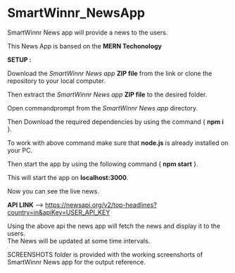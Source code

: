 # SmartWinnr_NewsApp  
SmartWinnr News app will provide a news to the users.  

This News App is bansed on the **MERN Techonology**

**SETUP :**   

  Download the *SmartWinnr News app* **ZIP file** from the link or clone the repository to your local computer.  
  
  Then extract the *SmartWinnr News app* **ZIP file** to the desired folder.  
  
  Open commandprompt from the *SmartWinnr News app* directory.  
  
  Then Download the required dependencies by using the command   { **npm i** }.  
  
  To work with above command make sure that **node.js** is already installed on your PC.  
  
  Then start the app by using the following command   { **npm start** }.  
  
  This will start the app on **localhost:3000**.  
  
Now you can see the live news.  

**API LINK** --> https://newsapi.org/v2/top-headlines?country=in&apiKey=USER_API_KEY  
  
Using the above api the news app will fetch the news and display it to the users.  
The News will be updated at some time intervals.  
  
SCREENSHOTS folder is provided with the working screenshorts of SmartWinnr News app for the output reference.  

